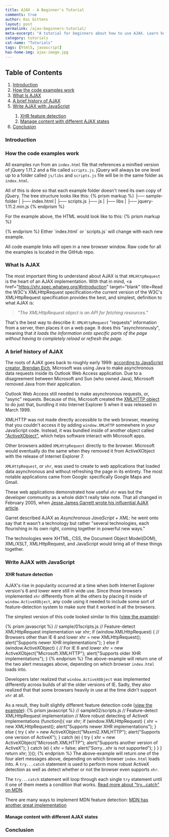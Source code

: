 ```yaml
---
title: AJAX - A Beginner's Tutorial
comments: true
author: Kai Gittens
layout: post
permalink: /ajax-beginners-tutorial/
meta-excerpt: "A tutorial for beginners about how to use AJAX. Learn how to write AJAX using both pure JavaScript and jQuery. Includes code examples."
category: tutorials
cat-name: "Tutorials"
tags: [html5, javascript]
has-home-img: ajax-image.jpg
---
```

## Table of Contents
<ol>
  <li><a href="#introduction">Introduction</li>
  <li><a href="#how-code-examples-works">How the code examples work</li>
  <li><a href="#what-is-ajax">What Is AJAX</li>
  <li><a href="#brief-history-ajax">A brief history of AJAX</li>
  <li>
    <a href="#ajax-javascript">Write AJAX with JavaScript</li>
    <ol>
      <li><a href="#xhr-feature-detection">XHR feature detection</li>
      <li><a href="#ajax-states">Manage content with different AJAX states</li>
    </ol>
  </li>
  <li><a href="#conclusion">Conclusion</li>
</ol>

<a name="introduction"></a>
### Introduction

<a name="how-code-examples-works"></a>
### How the code examples work

All examples run from an `index.html` file that references a minified version of jQuery 1.11.2 and a file called `scripts.js`. jQuery will always be one level up to a folder called `js/libs` and `scripts.js` file will be in the same folder as `index.html`.

All of this is done so that each example folder doesn't need its own copy of jQuery.  The tree structure looks like this:
{% prism markup %}
├── sample-folder
|   ├── index.html
|   ├── scripts.js
├── js
|   ├── libs
|       ├── jquery-1.11.2.min.js
{% endprism %}

For the example above, the HTML would look like to this:
{% prism markup %}
<!-- sample-folder/index.html -->
<!DOCTYPE html>
<html lang="en">
  <head>
    <meta charset="UTF-8">
    <title>A Code Sample</title>
  </head>
  <body>
    <!-- Content will go here -->
    <script src="../js/libs/jquery-1.11.2.min.js"></script>
    <script src="scripts.js"></script>
  </body>
</html>
{% endprism %}
Either `index.html` or `scripts.js` will change with each new example.

All code example links will open in a new browser window.  Raw code for all the examples is located in the GitHub repo.
<a name="what-is-ajax"></a>
### What Is AJAX
The most important thing to understand about AJAX is that `XMLHttpRequest` is the heart of an AJAX implementation. With that in mind, <a href="https://xhr.spec.whatwg.org/#introduction" target="blank" title=Read the W3C's XMLHttpRequest specification>the current version of the W3C's XMLHttpRequest specification</a> provides the best, and simplest, definition to what AJAX is:

> *"The XMLHttpRequest object is an API for fetching resources."*

That's the best way to describe it: `XMLHttpRequest` "requests" information from a server, then places it on a web page. It does this "asynchronously", meaning that *it loads the information onto specific parts of the page without having to completely reload or refresh the page.*
<a name="brief-history-ajax"></a>
### A brief history of AJAX
The roots of AJAX goes back to roughly early 1999: [according to JavaScript creator, Brendan Eich](http://www.stitcher.com/podcast/ruby-rogues/javascript-jabber/e/124-jsj-the-origin-of-javascript-with-brendan-eich-35282918), Microsoft was using Java to make asynchronous data requests inside its Outlook Web Access application. Due to a disagreement between Microsoft and Sun (who owned Java), Microsoft removed Java from their application.

Outlook Web Access still needed to make asynchronous requests, or, "async" requests. Because of this, Microsoft created the [XMLHTTP object](http://msdn.microsoft.com/en-us/library/ie/ms537505%28v=vs.85%29.aspx, "Read more about the XMLHTTP Object") to do just that, bundling it into Internet Explorer 5 when it was released in March 1999.

XMLHTTP was not made directly accessible to the web browser, meaning that you couldn't access it by adding `window.XMLHTTP` somewhere in your JavaScript code. Instead, it was bundled inside of another object called
<a href="http://msdn.microsoft.com/en-us/library/aa751972(VS.85).aspx">"ActiveXObject"</a>, which helps software interact with Microsoft apps.

Other browsers added `XMLHttpRequest` directly to the browser. Microsoft would eventually do the same when they removed it from ActiveXObject with the release of Internet Explorer 7.

`XMLHttpRequest`, or `xhr`, was used to create to web applications that loaded data asynchronous and without refreshing the page in its entirety. The most notable applications came from Google: specifically Google Maps and Gmail.

These web applications demonstrated how useful `xhr` was but the developer community as a whole didn't really take note. That all changed in February 2005, when [Jesse James Garrett wrote his influential AJAX article](http://www.adaptivepath.com/ideas/ajax-new-approach-web-applications/).

Garret described AJAX as _Asynchronous JavaScript + XML_: he went onto say that it wasn't a technology but rather "several technologies, each flourishing in its own right, coming together in powerful new ways."

The technologies were XHTML, CSS, the Document Object Model(DOM), XML/XSLT, XMLHttpRequest, and JavaScript would bring all of these things together.


<a name="ajax-javascript"></a>
### Write AJAX with JavaScript
<a name="xhr-feature-detection"></a>
#### XHR feature detection
AJAX's rise in popularity occurred at a time when both Internet Explorer version's 6 and lower were still in wide use. Since those browsers implemented `xhr` differently from all the others by placing it inside of `window.ActiveXObject`, any code using it needed to include some sort of feature-detection system to make sure that it worked in all the browsers.

The simplest version of this code looked similar to this (<a href="/samples/ajax-tutorial-samples/sample01/" target="blank">view the example</a>):

{% prism javascript %}
// sample/01scripts.js
// Feature-detect XMLHttpRequest implementation
var xhr;
if (window.XMLHttpRequest) { // Browsers other than IE 6 and lower
  xhr = new XMLHttpRequest();
  alert("Supports newer XHR implementations");
} else if (window.ActiveXObject) { // For IE 6 and lower
  xhr = new ActiveXObject("Microsoft.XMLHTTP");
  alert("Supports older XHR implementations");
}
{% endprism %}
The above-example will return one of the two alert messages above, depending on which browser `index.html` loads into.

Developers later realized that `window.ActiveXObject` was implemented differently across builds of all the older versions of IE. Sadly, they also realized that that some browsers heavily in use at the time didn't support `xhr` at all.

As a result, they built slightly different feature detection code (<a href="/samples/ajax-tutorial-samples/sample02/" target="blank">view the example</a>):
{% prism javascript %}
// sample02/scripts.js
// Feature-detect XMLHttpRequest implementation
// More robust detecting of ActiveX implementations
(function(){
  var xhr;
    if (window.XMLHttpRequest) {
      xhr = new XMLHttpRequest();
      alert("Supports newer XHR implementations");
    } else {
      try {
        xhr = new ActiveXObject("Msxml2.XMLHTTP");
        alert("Supports one version of ActiveX");
      } catch (e) {
        try {
          xhr = new ActiveXObject("Microsoft.XMLHTTP");
          alert("Supports another version of ActiveX");
        } catch (e) {
          xhr = false;
          alert("Sorry...xhr is not supported");
        }
      }
    }
  return xhr;
})();
{% endprism %}
The above-example will return one of the four alert messages above, depending on which browser `index.html` loads into. A `try...catch` statement is used to perform more robust ActiveX detection as well as detect whether or not the browser even supports `xhr`.

The `try...catch` statement will loop through each single `try` statement until it one of them meets a condition that works. <a href="https://developer.mozilla.org/en-US/docs/Web/JavaScript/Reference/Statements/try...catch" target="blank">Read more about "try...catch" on MDN</a>.

There are many ways to implement MDN feature detection: <a href="https://developer.mozilla.org/en-US/docs/AJAX/Getting_Started#Step_3_.E2.80.93_A_Simple_Example" target="blank">MDN has another great implementation</a>
<a name="ajax-states"></a>
#### Manage content with different AJAX states

<a name="conclusion"></a>
### Conclusion
